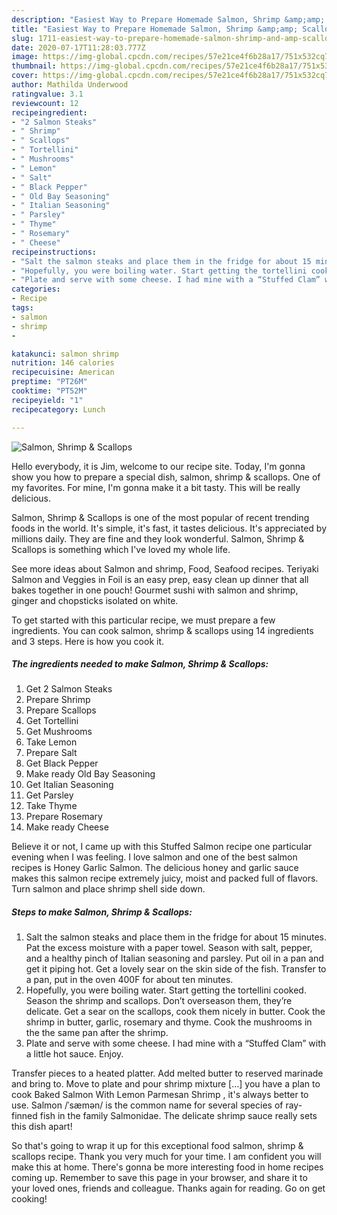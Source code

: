```yaml
---
description: "Easiest Way to Prepare Homemade Salmon, Shrimp &amp;amp; Scallops"
title: "Easiest Way to Prepare Homemade Salmon, Shrimp &amp;amp; Scallops"
slug: 1711-easiest-way-to-prepare-homemade-salmon-shrimp-and-amp-scallops
date: 2020-07-17T11:28:03.777Z
image: https://img-global.cpcdn.com/recipes/57e21ce4f6b28a17/751x532cq70/salmon-shrimp-scallops-recipe-main-photo.jpg
thumbnail: https://img-global.cpcdn.com/recipes/57e21ce4f6b28a17/751x532cq70/salmon-shrimp-scallops-recipe-main-photo.jpg
cover: https://img-global.cpcdn.com/recipes/57e21ce4f6b28a17/751x532cq70/salmon-shrimp-scallops-recipe-main-photo.jpg
author: Mathilda Underwood
ratingvalue: 3.1
reviewcount: 12
recipeingredient:
- "2 Salmon Steaks"
- " Shrimp"
- " Scallops"
- " Tortellini"
- " Mushrooms"
- " Lemon"
- " Salt"
- " Black Pepper"
- " Old Bay Seasoning"
- " Italian Seasoning"
- " Parsley"
- " Thyme"
- " Rosemary"
- " Cheese"
recipeinstructions:
- "Salt the salmon steaks and place them in the fridge for about 15 minutes. Pat the excess moisture with a paper towel. Season with salt, pepper, and a healthy pinch of Italian seasoning and parsley. Put oil in a pan and get it piping hot. Get a lovely sear on the skin side of the fish. Transfer to a pan, put in the oven 400F for about ten minutes."
- "Hopefully, you were boiling water. Start getting the tortellini cooked. Season the shrimp and scallops. Don’t overseason them, they’re delicate. Get a sear on the scallops, cook them nicely in butter. Cook the shrimp in butter, garlic, rosemary and thyme. Cook the mushrooms in the the same pan after the shrimp."
- "Plate and serve with some cheese. I had mine with a “Stuffed Clam” with a little hot sauce. Enjoy."
categories:
- Recipe
tags:
- salmon
- shrimp
- 

katakunci: salmon shrimp  
nutrition: 146 calories
recipecuisine: American
preptime: "PT26M"
cooktime: "PT52M"
recipeyield: "1"
recipecategory: Lunch

---
```



![Salmon, Shrimp &amp; Scallops](https://img-global.cpcdn.com/recipes/57e21ce4f6b28a17/751x532cq70/salmon-shrimp-scallops-recipe-main-photo.jpg)

Hello everybody, it is Jim, welcome to our recipe site. Today, I'm gonna show you how to prepare a special dish, salmon, shrimp &amp; scallops. One of my favorites. For mine, I'm gonna make it a bit tasty. This will be really delicious.

Salmon, Shrimp &amp; Scallops is one of the most popular of recent trending foods in the world. It's simple, it's fast, it tastes delicious. It's appreciated by millions daily. They are fine and they look wonderful. Salmon, Shrimp &amp; Scallops is something which I've loved my whole life.

See more ideas about Salmon and shrimp, Food, Seafood recipes. Teriyaki Salmon and Veggies in Foil is an easy prep, easy clean up dinner that all bakes together in one pouch! Gourmet sushi with salmon and shrimp, ginger and chopsticks isolated on white.


To get started with this particular recipe, we must prepare a few ingredients. You can cook salmon, shrimp &amp; scallops using 14 ingredients and 3 steps. Here is how you cook it.

<!--inarticleads1-->

##### The ingredients needed to make Salmon, Shrimp &amp; Scallops:

1. Get 2 Salmon Steaks
1. Prepare  Shrimp
1. Prepare  Scallops
1. Get  Tortellini
1. Get  Mushrooms
1. Take  Lemon
1. Prepare  Salt
1. Get  Black Pepper
1. Make ready  Old Bay Seasoning
1. Get  Italian Seasoning
1. Get  Parsley
1. Take  Thyme
1. Prepare  Rosemary
1. Make ready  Cheese


Believe it or not, I came up with this Stuffed Salmon recipe one particular evening when I was feeling. I love salmon and one of the best salmon recipes is Honey Garlic Salmon. The delicious honey and garlic sauce makes this salmon recipe extremely juicy, moist and packed full of flavors. Turn salmon and place shrimp shell side down. 

<!--inarticleads2-->

##### Steps to make Salmon, Shrimp &amp; Scallops:

1. Salt the salmon steaks and place them in the fridge for about 15 minutes. Pat the excess moisture with a paper towel. Season with salt, pepper, and a healthy pinch of Italian seasoning and parsley. Put oil in a pan and get it piping hot. Get a lovely sear on the skin side of the fish. Transfer to a pan, put in the oven 400F for about ten minutes.
1. Hopefully, you were boiling water. Start getting the tortellini cooked. Season the shrimp and scallops. Don’t overseason them, they’re delicate. Get a sear on the scallops, cook them nicely in butter. Cook the shrimp in butter, garlic, rosemary and thyme. Cook the mushrooms in the the same pan after the shrimp.
1. Plate and serve with some cheese. I had mine with a “Stuffed Clam” with a little hot sauce. Enjoy.


Transfer pieces to a heated platter. Add melted butter to reserved marinade and bring to. Move to plate and pour shrimp mixture […] you have a plan to cook Baked Salmon With Lemon Parmesan Shrimp , it&#39;s always better to use. Salmon /ˈsæmən/ is the common name for several species of ray-finned fish in the family Salmonidae. The delicate shrimp sauce really sets this dish apart! 

So that's going to wrap it up for this exceptional food salmon, shrimp &amp; scallops recipe. Thank you very much for your time. I am confident you will make this at home. There's gonna be more interesting food in home recipes coming up. Remember to save this page in your browser, and share it to your loved ones, friends and colleague. Thanks again for reading. Go on get cooking!

